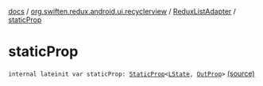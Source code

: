 [docs](../../index.md) / [org.swiften.redux.android.ui.recyclerview](../index.md) / [ReduxListAdapter](index.md) / [staticProp](./static-prop.md)

# staticProp

`internal lateinit var staticProp: `[`StaticProp`](../../org.swiften.redux.ui/-static-prop/index.md)`<`[`LState`](index.md#LState)`, `[`OutProp`](index.md#OutProp)`>` [(source)](https://github.com/protoman92/KotlinRedux/tree/master/android/android-recyclerview/src/main/java/org/swiften/redux/android/ui/recyclerview/DiffedAdapter.kt#L55)